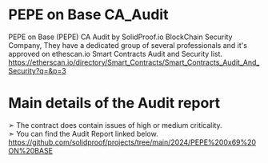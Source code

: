 # PEPE on Base CA_Audit
PEPE on Base (PEPE) CA Audit by SolidProof.io BlockChain Security Company, They have a dedicated group of several professionals and it's approved on ethescan.io Smart Contracts Audit and Security list.
<br>
https://etherscan.io/directory/Smart_Contracts/Smart_Contracts_Audit_And_Security?q=&p=3
<br>

Main details of the Audit report
=========================
➣ The contract does contain issues of high or medium criticality. <br>
➣ You can find the Audit Report linked below. <br>
https://github.com/solidproof/projects/tree/main/2024/PEPE%200x69%20ON%20BASE<br>

